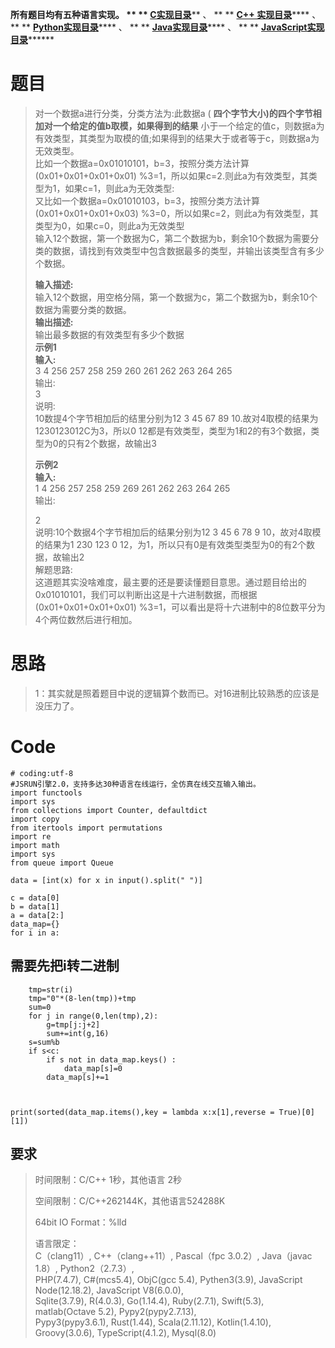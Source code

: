 **所有题目均有五种语言实现。 ** **
**[C实现目录](https://renjie.blog.csdn.net/article/details/129190260
"C实现目录")****** 、 ** ** **[C++
实现目录](https://blog.csdn.net/misayaaaaa/category_12036814.html "C++
实现目录")****** 、 ** **
**[Python实现目录](https://blog.csdn.net/misayaaaaa/category_12111005.html
"Python实现目录")****** 、 ** **
**[Java实现目录](https://blog.csdn.net/misayaaaaa/category_12111006.html
"Java实现目录")****** 、 ** **
**[JavaScript实现目录](https://blog.csdn.net/misayaaaaa/category_12199270.html
"JavaScript实现目录")********

# 题目

> 对一个数据a进行分类，分类方法为:此数据a ( **四个字节大小)的四个字节相加对一个给定的值b取模，如果得到的结果**
> 小于一个给定的值c，则数据a为有效类型，其类型为取模的值;如果得到的结果大于或者等于c，则数据a为无效类型。  
>  比如一个数据a=0x01010101，b=3，按照分类方法计算(0x01+0x01+0x01+0x01)
> %3=1，所以如果c=2.则此a为有效类型，其类型为1，如果c=1，则此a为无效类型:  
>  又比如一个数据a=0x01010103，b=3，按照分类方法计算(0x01+0x01+0x01+0x03)
> %3=0，所以如果c=2，则此a为有效类型，其类型为0，如果c=0，则此a为无效类型  
>  输入12个数据，第一个数据为C，第二个数据为b，剩余10个数据为需要分类的数据，请找到有效类型中包含数据最多的类型，并输出该类型含有多少个数据。
>
> **输入描述:**  
>  输入12个数据，用空格分隔，第一个数据为c，第二个数据为b，剩余10个数据为需要分类的数据。  
>  **输出描述:**  
>  输出最多数据的有效类型有多少个数据  
>  **示例1  
>  输入:**  
>  3 4 256 257 258 259 260 261 262 263 264 265  
>  输出:  
>  3  
>  说明:  
>  10数提4个字节相加后的结里分别为12 3 45 67 89 10.故对4取模的结果为1230123012C为3，所以0
> 12都是有效类型，类型为1和2的有3个数据，类型为0的只有2个数据，故输出3
>
> **示例2  
>  输入:**  
>  1 4 256 257 258 259 269 261 262 263 264 265  
>  输出:
>
> 2  
>  说明:10个数据4个字节相加后的结果分别为12 3 45 6 78 9 10，故对4取模的结果为1 230 123 0
> 12，为1，所以只有0是有效类型类型为0的有2个数据，故输出2  
>  解题思路:  
>  这道题其实没啥难度，最主要的还是要读懂题目意思。通过题目给出的 0x01010101，我们可以判断出这是十六进制数据，而根据
> (0x01+0x01+0x01+0x01) %3=1，可以看出是将十六进制中的8位数平分为4个两位数然后进行相加。

# 思路

> 1：其实就是照着题目中说的逻辑算个数而已。对16进制比较熟悉的应该是没压力了。

#

# Code

    
    
    # coding:utf-8
    #JSRUN引擎2.0，支持多达30种语言在线运行，全仿真在线交互输入输出。 
    import functools
    import sys
    from collections import Counter, defaultdict
    import copy
    from itertools import permutations
    import re
    import math
    import sys
    from queue import Queue
    
    data = [int(x) for x in input().split(" ")]
    
    c = data[0]
    b = data[1]
    a = data[2:]
    data_map={}
    for i in a:
## 需要先把i转二进制
        tmp=str(i)
        tmp="0"*(8-len(tmp))+tmp
        sum=0
        for j in range(0,len(tmp),2):
            g=tmp[j:j+2]
            sum+=int(g,16)
        s=sum%b
        if s<c:
            if s not in data_map.keys() :
                data_map[s]=0
            data_map[s]+=1
     
     
     
    print(sorted(data_map.items(),key = lambda x:x[1],reverse = True)[0][1])

## 要求

> 时间限制：C/C++ 1秒，其他语言 2秒
>
> 空间限制：C/C++262144K，其他语言524288K
>
> 64bit IO Format：%lld
>
> 语言限定：  
>  C（clang11）, C++（clang++11）, Pascal（fpc 3.0.2）, Java（javac 1.8）,
> Python2（2.7.3）,  
>  PHP(7.4.7), C#(mcs5.4), ObjC(gcc 5.4), Pythen3(3.9), JavaScript
> Node(12.18.2), JavaScript V8(6.0.0),  
>  Sqlite(3.7.9), R(4.0.3), Go(1.14.4), Ruby(2.7.1), Swift(5.3), matlab(Octave
> 5.2), Pypy2(pypy2.7.13),  
>  Pypy3(pypy3.6.1), Rust(1.44), Scala(2.11.12), Kotlin(1.4.10),
> Groovy(3.0.6), TypeScript(4.1.2), Mysql(8.0)


